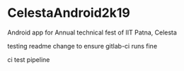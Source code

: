 # CelestaAndroid2k19
Android app for Annual technical fest of IIT Patna, Celesta

testing readme change to ensure gitlab-ci runs fine

ci test pipeline


